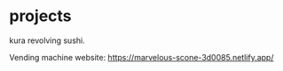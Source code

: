 # projects
kura revolving sushi.


Vending machine website: https://marvelous-scone-3d0085.netlify.app/
